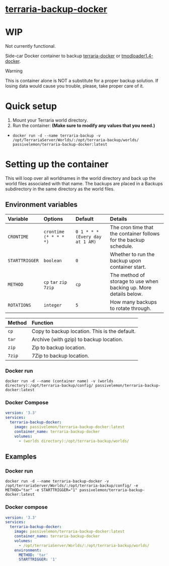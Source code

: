 # [terraria-backup-docker](https://github.com/PassiveLemon/terraria-backup-docker) </br>

# WIP
Not currently functional.

Side-car Docker container to backup [terraria-docker](https://github.com/PassiveLemon/terraria-docker) or [tmodloader1.4-docker](https://github.com/PassiveLemon/tmodloader1.4-docker).

> [!WARNING]
> This is container alone is NOT a substitute for a proper backup solution. If losing data would cause you trouble, please, take proper care of it.

# Quick setup
1. Mount your Terraria world directory.
2. Run the container: <b>(Make sure to modify any values that you need.)</b>
  - `docker run -d --name terraria-backup -v /opt/TerrariaServer/Worlds/:/opt/terraria-backup/worlds/ passivelemon/terraria-backup-docker:latest`

# Setting up the container
This will loop over all worldnames in the world directory and back up the world files associated with that name. The backups are placed in a Backups subdirectory in the same directory as the world files.

## Environment variables
| Variable | Options | Default | Details |
|:-|:-|:-|:-|
`CRONTIME` | `crontime (* * * * *)` | `0 1 * * * (Every day at 1 AM)` | The cron time that the container follows for the backup schedule.
`STARTTRIGGER` | `boolean` | `0` | Whether to run the backup upon container start.
`METHOD` | `cp` `tar` `zip` `7zip` | `cp` | The method of storage to use when backing up. More details below.
`ROTATIONS` | `integer` | `5` | How many backups to rotate through.

| Method | Function |
|:-|:-|
`cp` | Copy to backup location. This is the default.
`tar` | Archive (with gzip) to backup location.
`zip` | Zip to backup location.
`7zip` | 7Zip to backup location.

### Docker run </br>
```
docker run -d --name (container name) -v (worlds directory):/opt/terraria-backup/config/ passivelemon/terraria-backup-docker:latest
```

### Docker Compose
```yml
version: '3.3'
services:
  terraria-backup-docker:
    image: passivelemon/terraria-backup-docker:latest
    container_name: terraria-backup-docker
    volumes:
      - (worlds directory):/opt/terraria-backup/worlds/
```

## Examples </br>
### Docker run
```
docker run -d --name terraria-backup-docker -v /opt/terrariaServer/Worlds/:/opt/terraria-backup/config/ -e METHOD="tar" -e STARTTRIGGER="1" passivelemon/terraria-backup-docker:latest
```

### Docker compose
```yml
version: '3.3'
services:
  terraria-backup-docker:
    image: passivelemon/terraria-backup-docker:latest
    container_name: terraria-backup-docker
    volumes:
      - /opt/terrariaServer/Worlds/:/opt/terraria-backup/worlds/
    environment:
      METHOD: 'tar'
      STARTTRIGGER: '1'
```
